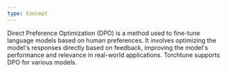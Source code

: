 ```yaml
---
type: Concept
---
```


Direct Preference Optimization (DPO) is a method used to fine-tune language models based on human preferences. It involves optimizing the model's responses directly based on feedback, improving the model's performance and relevance in real-world applications. Torchtune supports DPO for various models.